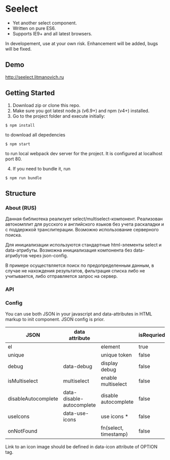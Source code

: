 # Seelect

- Yet another select component.
- Written on pure ES6.
- Supports IE9+ and all latest browsers.

In developement, use at your own risk. Enhancement will be added, bugs will be fixed.

## Demo

http://seelect.litmanovich.ru

## Getting Started

1. Download zip or clone this repo.
2. Make sure you got latest node.js (v6.9+) and npm (v4+) installed.
3. Go to the project folder and execute initially:

```
$ npm install
```
to download all depedencies 

```
$ npm start
```
to run local webpack dev server for the project. It is configured at localhost port 80.

4. If you need to bundle it, run

```
$ npm run bundle
```

## Structure


### About (RUS)

Данная библиотека реализует select/multiselect-компонент. 
Реализован автокомплит для русского и английского языков без учета раскаладки и с поддержкой транслитерации. 
Возможно использование серверного поиска. 

Для инициализации используются стандартные html-элементы select и data-атрибуты.
Возможна инициализация компонента без data-атрибутов через json-config.

В примере осуществляется поиск по предопределенным данным, в случае не нахождения результатов, фильтрация списка либо не учитывается, либо отправляется запрос на сервер.

### API

### Config

You can use both JSON in your javascript and data-attributes in HTML markup to init component.
JSON config is prior.

JSON                | data attribute            |                           | isRequried  | Default value
------------------- | ------------------------- | ------------------------- | ----------- | --------------
el                  |                           | element                   | true        |
unique              |                           | unique token              | false       | Date.now()
debug               | data-debug                | display debug             | false       | false
isMultiselect       | multiselect               | enable multiselect        | false       | false
disableAutocomplete | data-disable-autocomplete | disable autocomplete      | false       | false
useIcons            | data-use-icons            | use icons *               | false       | false
onNotFound          |                           | fn(select, timestamp)     | false       |

Link to an icon image should be defined in data-icon attribute of OPTION tag.
